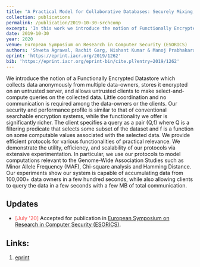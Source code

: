 ```yaml
---
title: "A Practical Model for Collaborative Databases: Securely Mixing, Searching and Computing"
collection: publications
permalink: /publication/2019-10-30-srchcomp
excerpt: 'In this work we introduce the notion of Functionally Encrypted Datastores, which allows multiple data owners to pool in data anonymously at two non-colluding servers and later allows malicious clients to perform search-and-compute queries on the collected data.'
date: 2019-10-30
year: 2020
venue: European Symposium on Research in Computer Security (ESORICS)
authors: 'Shweta Agrawal, Rachit Garg, Nishant Kumar & Manoj Prabhakaran'
eprint: 'https://eprint.iacr.org/2019/1262'
bib: 'https://eprint.iacr.org/eprint-bin/cite.pl?entry=2019/1262'
---
```

We introduce the notion of a Functionally Encrypted Datastore which collects data anonymously from multiple data-owners, stores it encrypted on an untrusted server, and allows untrusted clients to make select-and-compute queries on the collected data. Little coordination and no communication is required among the data-owners or the clients. Our security and performance profile is similar to that of conventional searchable encryption systems, while the functionality we offer is significantly richer. The client specifies a query as a pair (Q,f) where Q is a filtering predicate that selects some subset of the dataset and f is a function on some computable values associated with the selected data. We provide efficient protocols for various functionalities of practical relevance. We demonstrate the utility, efficiency, and scalability of our protocols via extensive experimentation. In particular, we use our protocols to model computations relevant to the Genome-Wide Association Studies such as Minor Allele Frequency (MAF), Chi-square analysis and Hamming Distance. Our experiments show our system is capable of accumulating data from 100,000+ data owners in a few hundred seconds, while also allowing clients to query the data in a few seconds with a few MB of total communication.

## Updates
- <span style="color:#fa4d4d">[July '20]</span> Accepted for publication in [European Symposium on Research in Computer Security (ESORICS)](https://www.surrey.ac.uk/esorics-2020).

## Links:
1. [eprint](https://eprint.iacr.org/2019/1262)